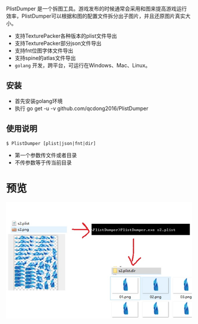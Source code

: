 
PlistDumper 是一个拆图工具。游戏发布的时候通常会采用和图来提高游戏运行效率，PlistDumper可以根据和图的配置文件拆分出子图片，并且还原图片真实大小。

* 支持TexturePacker各种版本的plist文件导出
* 支持TexturePacker部分json文件导出
* 支持fnt位图字体文件导出
* 支持spine的atlas文件导出
* `golang` 开发，跨平台，可运行在Windows、Mac、Linux。

## 安装
* 首先安装golang环境
* 执行 go get -u -v github.com/qcdong2016/PlistDumper


## 使用说明
```
$ PlistDumper [plist|json|fnt|dir]
```
* 第一个参数传文件或者目录
* 不传参数等于传当前目录

# 预览

![preview](./preview.jpg)
